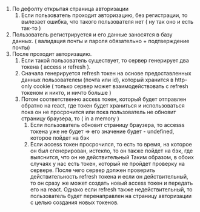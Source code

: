 1)  По дефолту открытая страница авторизации
	1) Если пользователь проходит авторизацию, без регистрации, то вылезает ошибка, что такого пользователя нет ( ну так оно и есть так-то )
2) Пользователь регистрируется и его данные заносятся в базу данных. ( валидация почты и пароля обязательно + подтверждение почты)
3) После проходит авторизацию.
	1) Если такой пользователь существует, то сервер генерирует два токена ( access и refresh ).
	2) Сначала генерируется refresh токен на основе предоставленных данных пользователем (почта или id), который хранится в http-only cookie ( только сервер может взаимодействовать с refresh токеном и никто, и ничто больше )
	3)  Потом соответственно access токен, который будет отправлен обратно на react, где токен будет храниться и использоваться пока он не просрочится или пока пользователь не обновит страницу браузера, то  ( in a memory )
		1) Если пользователь обновит страницу браузера, то accesss токена уже не будет => его значение будет - undefined, которое пойдет на бэк
		2) Если access токен просрочился, то есть то время, на которое он был сгенерирован, истекло, то он также пойдет на бэк, где выяснится, что он не действительный
		Таким образом, в обоих случаях у нас есть токен, который не пройдет проверку на сервере. После чего сервер должен проверить действительность refresh токена и если он действительный, то он сразу же может создать новый access токен и передать его на react.
		Однако если refresh также недействительный, то пользователь будет перенаправлен на страницу авторизации с целью создания новых токенов.
	

